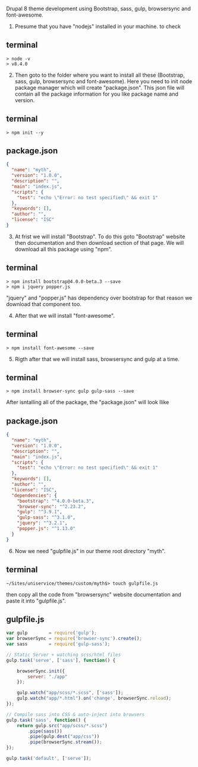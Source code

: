 Drupal 8 theme development using Bootstrap, sass, gulp, browsersync and font-awesome.

1. Presume that you have "nodejs" installed in your machine. to check 

terminal
--------
```
> node -v
> v8.4.0
```

2. Then goto to the folder where you want to install all these (Bootstrap, sass, gulp, browsersync and font-awesome). Here you need to init node package manager which will create "package.json". This json file will contain all the package information for you like package name and version. 

terminal
--------
```
> npm init --y
```

package.json
------------
```json
{
  "name": "myth",
  "version": "1.0.0",
  "description": "",
  "main": "index.js",
  "scripts": {
    "test": "echo \"Error: no test specified\" && exit 1"
  },
  "keywords": [],
  "author": "",
  "license": "ISC"
}
```

3. At frist we will install "Bootstrap". To do this goto "Bootstrap" website then documentation and then download section of that page. We will download all this package using "npm".

terminal
--------
```
> npm install bootstrap@4.0.0-beta.3 --save
> npm i jquery popper.js
```

"jquery" and "popper.js" has dependency over bootstrap for that reason we download that component too.

4. After that we will install "font-awesome".

terminal
--------
```
> npm install font-awesome --save
```

5. Rigth after that we will install sass, browsersync and gulp at a time.

terminal
--------
```
> npm install browser-sync gulp gulp-sass --save
```

After isntalling all of the package, the "package.json" will look llike 

package.json
-------------
```json
{
  "name": "myth",
  "version": "1.0.0",
  "description": "",
  "main": "index.js",
  "scripts": {
    "test": "echo \"Error: no test specified\" && exit 1"
  },
  "keywords": [],
  "author": "",
  "license": "ISC",
  "dependencies": {
    "bootstrap": "^4.0.0-beta.3",
    "browser-sync": "^2.23.2",
    "gulp": "^3.9.1",
    "gulp-sass": "^3.1.0",
    "jquery": "^3.2.1",
    "popper.js": "^1.13.0"
  }
}
```

6. Now we need "gulpfile.js" in our theme root directory "myth".

terminal
--------
```
~/Sites/uniservice/themes/custom/myth$> touch gulpfile.js
```

then copy all the code from "browsersync" website documentation and paste it into "gulpfile.js".

gulpfile.js
------------
```javascript
var gulp        = require('gulp');
var browserSync = require('browser-sync').create();
var sass        = require('gulp-sass');

// Static Server + watching scss/html files
gulp.task('serve', ['sass'], function() {

    browserSync.init({
        server: "./app"
    });

    gulp.watch("app/scss/*.scss", ['sass']);
    gulp.watch("app/*.html").on('change', browserSync.reload);
});

// Compile sass into CSS & auto-inject into browsers
gulp.task('sass', function() {
    return gulp.src("app/scss/*.scss")
        .pipe(sass())
        .pipe(gulp.dest("app/css"))
        .pipe(browserSync.stream());
});

gulp.task('default', ['serve']);
```

